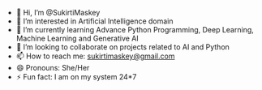 - 👋 Hi, I’m @SukirtiMaskey
- 👀 I’m interested in Artificial Intelligence domain
- 🌱 I’m currently learning Advance Python Programming, Deep Learning, Machine Learning and Generative AI 
- 💞️ I’m looking to collaborate on projects related to AI and Python
- 📫 How to reach me: sukirtimaskey@gmail.com
- 😄 Pronouns: She/Her
- ⚡ Fun fact: I am on my system 24*7

<!---
SukirtiMaskey/SukirtiMaskey is a ✨ special ✨ repository because its `README.md` (this file) appears on your GitHub profile.
You can click the Preview link to take a look at your changes.
--->
